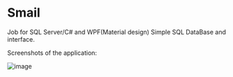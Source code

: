 <h1> Smail   </h1>
Job for SQL Server/C# and WPF(Material design)
Simple SQL DataBase and interface.

Screenshots of the application:

![image](https://github.com/user-attachments/assets/8f9725da-eaf8-4d45-95e1-08c49228ab5b)

